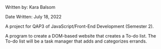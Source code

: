 Written by: Kara Balsom


Date Written: July 18, 2022


A project for QAP3 of JavaScript/Front-End Development (Semester 2).

A program to create a DOM-based website that creates a To-do list. The To-do list will be a task manager that adds and categorizes errands. 

